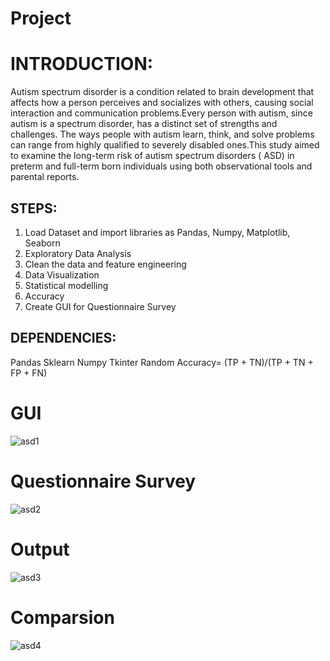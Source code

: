 # Project

# INTRODUCTION:
Autism spectrum disorder is a condition related to brain development that affects how a person perceives and socializes with others, causing social interaction and communication problems.Every person with autism, since autism is a spectrum disorder, has a distinct set of strengths and challenges. The ways people with autism learn, think, and solve problems can range from highly qualified to severely disabled ones.This study aimed to examine the long-term risk of autism spectrum disorders ( ASD) in preterm and full-term born individuals using both observational tools and parental reports. 

## STEPS:
1) Load Dataset and import libraries as Pandas, Numpy, Matplotlib, Seaborn
2) Exploratory Data Analysis
3) Clean the data and feature engineering
4) Data Visualization 
5) Statistical modelling
6) Accuracy
7) Create GUI for Questionnaire Survey

## DEPENDENCIES:
Pandas 
Sklearn 
Numpy
Tkinter
Random
Accuracy= (TP + TN)/(TP + TN + FP + FN) 
# GUI
![asd1](https://user-images.githubusercontent.com/61550451/100184761-39bf1500-2f08-11eb-91c5-75edf2dbf9a0.JPG)

# Questionnaire Survey
![asd2](https://user-images.githubusercontent.com/61550451/100185121-10eb4f80-2f09-11eb-8989-fab65dacf3e8.JPG)

# Output
![asd3](https://user-images.githubusercontent.com/61550451/100185126-134da980-2f09-11eb-9b32-ed6e9a136ca2.JPG)

# Comparsion
![asd4](https://user-images.githubusercontent.com/61550451/100184988-bd790180-2f08-11eb-8828-f4458871aafa.JPG)

          
